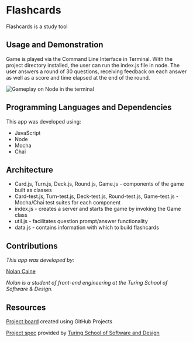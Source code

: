 # Flashcards

Flashcards is a study tool

## Usage and Demonstration
Game is played via the Command Line Interface in Terminal. With the project directory installed, the user can run the index.js file in node. The user answers a round of 30 questions, receiving feedback on each answer as well as a score and time elapsed at the end of the round.

![Gameplay on Node in the terminal](https://media.giphy.com/media/NldIkrUTILn8mQgXeE/giphy.gif?cid=790b7611f41f3992810db25d596d034496224f0f8af77aea&rid=giphy.gif&ct=g)

## Programming Languages and Dependencies

This app was developed using:

- JavaScript
- Node
- Mocha
- Chai

## Architecture
- Card.js, Turn.js, Deck.js, Round.js, Game.js - components of the game built as classes
- Card-test.js, Turn-test.js, Deck-test.js, Round-test.js, Game-test.js - Mocha/Chai test suites for each component
- index.js - creates a server and starts the game by invoking the Game class
- util.js - facilitates question prompt/answer functionality
- data.js - contains information with which to build flashcards

## Contributions

_This app was developed by:_

[Nolan Caine](https://github.com/n0land0)

_Nolan is a student of front-end engineering at the Turing School of Software & Design._

## Resources
[Project board](https://github.com/n0land0/flashcards/projects/1) created using GitHub Projects

[Project spec](https://frontend.turing.edu/projects/flash-cards.html) provided by [Turing School of Software and Design](https://turing.edu/)
